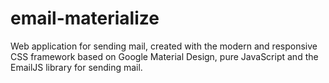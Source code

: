 # email-materialize
Web application for sending mail, created with the modern and responsive CSS framework based on Google Material Design, pure JavaScript and the EmailJS library for sending mail.
